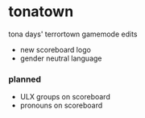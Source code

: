 # tonatown

tona days' terrortown gamemode edits

- new scoreboard logo
- gender neutral language

### planned

- ULX groups on scoreboard
- pronouns on scoreboard
